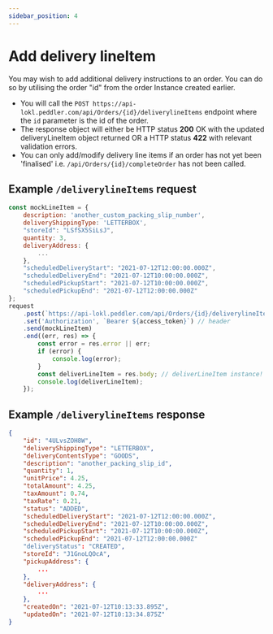 ```yaml
---
sidebar_position: 4
---
```


# Add delivery lineItem

You may wish to add additional delivery instructions to an order. You can do so by utilising the order "id" from the order Instance created earlier.
- You will call the `POST https://api-lokl.peddler.com/api/Orders/{id}/deliverylineItems` endpoint where the `id` parameter is the id of the order.
- The response object will either be HTTP status **200** OK with the updated deliveryLineItem object returned OR a HTTP status **422** with relevant validation errors.
- You can only add/modify delivery line items if an order has not yet been 'finalised' i.e. `/api/Orders/{id}/completeOrder` has not been called.


## Example `/deliverylineItems` request
```js
const mockLineItem = {
    description: 'another_custom_packing_slip_number',
    deliveryShippingType: 'LETTERBOX',
    "storeId": "LSfSX5SiLsJ",
    quantity: 3,
    deliveryAddress: {
        ...
    },
    "scheduledDeliveryStart": "2021-07-12T12:00:00.000Z",
    "scheduledDeliveryEnd": "2021-07-12T10:00:00.000Z",
    "scheduledPickupStart": "2021-07-12T10:00:00.000Z",
    "scheduledPickupEnd": "2021-07-12T12:00:00.000Z"
};
request
    .post(`https://api-lokl.peddler.com/api/Orders/{id}/deliverylineItems`) // endpoint
    .set('Authorization', `Bearer ${access_token}`) // header
    .send(mockLineItem)
    .end((err, res) => {
        const error = res.error || err;
        if (error) {
            console.log(error);
        }
        const deliverLineItem = res.body; // deliverLineItem instance!
        console.log(deliverLineItem);
    });
```

## Example `/deliverylineItems` response

```json
{
    "id": "4ULvsZOH8W",
    "deliveryShippingType": "LETTERBOX",
    "deliveryContentsType": "GOODS",
    "description": "another_packing_slip_id",
    "quantity": 1,
    "unitPrice": 4.25,
    "totalAmount": 4.25,
    "taxAmount": 0.74,
    "taxRate": 0.21,
    "status": "ADDED",
    "scheduledDeliveryStart": "2021-07-12T12:00:00.000Z",
    "scheduledDeliveryEnd": "2021-07-12T10:00:00.000Z",
    "scheduledPickupStart": "2021-07-12T10:00:00.000Z",
    "scheduledPickupEnd": "2021-07-12T12:00:00.000Z"
    "deliveryStatus": "CREATED",
    "storeId": "J1GnoLQOcA",
    "pickupAddress": {
        ...
    },
    "deliveryAddress": {
        ...
    },
    "createdOn": "2021-07-12T10:13:33.895Z",
    "updatedOn": "2021-07-12T10:13:34.875Z"
}
```
